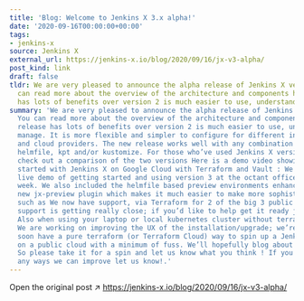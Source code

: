 ```yaml
---
title: 'Blog: Welcome to Jenkins X 3.x alpha!'
date: '2020-09-16T00:00:00+00:00'
tags:
- jenkins-x
source: Jenkins X
external_url: https://jenkins-x.io/blog/2020/09/16/jx-v3-alpha/
post_kind: link
draft: false
tldr: We are very pleased to announce the alpha release of Jenkins X version 3 You
  can read more about the overview of the architecture and components here. This release
  has lots of benefits over version 2 is much easier to use, understand and manage.
summary: 'We are very pleased to announce the alpha release of Jenkins X version 3
  You can read more about the overview of the architecture and components here. This
  release has lots of benefits over version 2 is much easier to use, understand and
  manage. It is more flexible and simpler to configure for different infrastructures
  and cloud providers. The new release works well with any combination of helm 3,
  helmfile, kpt and/or kustomize. For those who’ve used Jenkins X version 2 you can
  check out a comparison of the two versions Here is a demo video showing how to get
  started with Jenkins X on Google Cloud with Terraform and Vault : We also did a
  live demo of getting started and using version 3 at the octant office hours last
  week. We also included the helmfile based preview environments enhancement via the
  new jx-preview plugin which makes it much easier to make more sophisticated previews
  such as We now have support, via Terraform for 2 of the big 3 public clouds: Azure
  support is getting really close; if you’d like to help get it ready join us on slack
  Also when using your laptop or local kubernetes cluster without terraform we support:
  We are working on improving the UX of the installation/upgrade; we’re hoping to
  soon have a pure terraform (or Terraform Cloud) way to spin up a Jenkins X installation
  on a public cloud with a minimum of fuss. We’ll hopefully blog about that soon…
  So please take it for a spin and let us know what you think ! If you can think of
  any ways we can improve let us know!.'
---
```

Open the original post ↗ https://jenkins-x.io/blog/2020/09/16/jx-v3-alpha/
